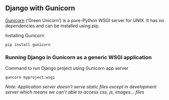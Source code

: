 ## Django with Gunicorn

[Gunicorn](https://gunicorn.org/) (‘Green Unicorn’) is a pure-Python WSGI server for UNIX. It has no dependencies and can be installed using pip.

Installing Gunicorn
```
pip install gunicorn
```

### Running Django in Gunicorn as a generic WSGI application
Command to run Django project using Gunicorn app server
```
guncorn myproject:wsgi
```

_Note: Application server doesn't serve static files except in development server which means we can't able to access css, js, images... files_
